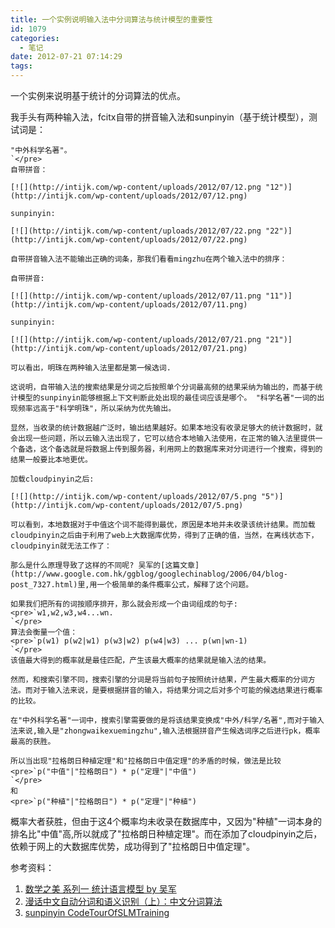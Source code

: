 ```yaml
---
title: 一个实例说明输入法中分词算法与统计模型的重要性
id: 1079
categories:
  - 笔记
date: 2012-07-21 07:14:29
tags:
---
```


一个实例来说明基于统计的分词算法的优点。

我手头有两种输入法，fcitx自带的拼音输入法和sunpinyin（基于统计模型），测试词是：

    "中外科学名著"。
    `</pre>
    自带拼音：

    [![](http://intijk.com/wp-content/uploads/2012/07/12.png "12")](http://intijk.com/wp-content/uploads/2012/07/12.png)

    sunpinyin:

    [![](http://intijk.com/wp-content/uploads/2012/07/22.png "22")](http://intijk.com/wp-content/uploads/2012/07/22.png)

    自带拼音输入法不能输出正确的词条，那我们看看mingzhu在两个输入法中的排序：

    自带拼音:

    [![](http://intijk.com/wp-content/uploads/2012/07/11.png "11")](http://intijk.com/wp-content/uploads/2012/07/11.png)

    sunpinyin:

    [![](http://intijk.com/wp-content/uploads/2012/07/21.png "21")](http://intijk.com/wp-content/uploads/2012/07/21.png)

    可以看出，明珠在两种输入法里都是第一候选词.

    这说明，自带输入法的搜索结果是分词之后按照单个分词最高频的结果采纳为输出的，而基于统计模型的sunpinyin能够根据上下文判断此处出现的最佳词应该是哪个。 "科学名著"一词的出现频率远高于"科学明珠"，所以采纳为优先输出。

    显然，当收录的统计数据越广泛时，输出结果越好。如果本地没有收录足够大的统计数据时，就会出现一些问题，所以云输入法出现了，它可以结合本地输入法使用，在正常的输入法里提供一个备选，这个备选就是将数据上传到服务器，利用网上的数据库来对分词进行一个搜索，得到的结果一般要比本地更优。

    加载cloudpinyin之后:

    [![](http://intijk.com/wp-content/uploads/2012/07/5.png "5")](http://intijk.com/wp-content/uploads/2012/07/5.png)

    可以看到，本地数据对于中值这个词不能得到最优，原因是本地并未收录该统计结果。而加载cloudpinyin之后由于利用了web上大数据库优势，得到了正确的值，当然，在离线状态下，cloudpinyin就无法工作了：

    那么是什么原理导致了这样的不同呢? 吴军的[这篇文章](http://www.google.com.hk/ggblog/googlechinablog/2006/04/blog-post_7327.html)里,用一个极简单的条件概率公式，解释了这个问题。

    如果我们把所有的词按顺序排开，那么就会形成一个由词组成的句子:
    <pre>`w1,w2,w3,w4...wn.
    `</pre>
    算法会衡量一个值：
    <pre>`p(w1) p(w2|w1) p(w3|w2) p(w4|w3) ... p(wn|wn-1)
    `</pre>
    该值最大得到的概率就是最佳匹配，产生该最大概率的结果就是输入法的结果。

    然而，和搜索引擎不同，搜索引擎的分词是将当前句子按照统计结果，产生最大概率的分词方法。而对于输入法来说，是要根据拼音的输入，将结果分词之后对多个可能的候选结果进行概率的比较。

    在"中外科学名著"一词中，搜索引擎需要做的是将该结果变换成"中外/科学/名著",而对于输入法来说,输入是"zhongwaikexuemingzhu",输入法根据拼音产生候选词序之后进行pk，概率最高的获胜。

    所以当出现"拉格朗日种植定理"和"拉格朗日中值定理"的矛盾的时候，做法是比较
    <pre>`p("中值"|"拉格朗日") * p("定理"|"中值")
    `</pre>
    和
    <pre>`p("种植"|"拉格朗日") * p("定理"|"种植")

概率大者获胜，但由于这4个概率均未收录在数据库中，又因为"种植"一词本身的排名比"中值"高,所以就成了"拉格朗日种植定理"。而在添加了cloudpinyin之后，依赖于网上的大数据库优势，成功得到了"拉格朗日中值定理"。

参考资料：

1.  [数学之美 系列一 统计语言模型 by 吴军](http://www.google.com.hk/ggblog/googlechinablog/2006/04/blog-post_7327.html "数学之美 系列一 统计语言模型 by 吴军")
2.  [漫话中文自动分词和语义识别（上）：中文分词算法](http://www.matrix67.com/blog/archives/4212 "漫话中文自动分词和语义识别（上）：中文分词算法")
3.  [sunpinyin CodeTourOfSLMTraining](http://code.google.com/p/sunpinyin/wiki/CodeTourOfSLMTraining "sunpinyin  CodeTourOfSLMTraining")